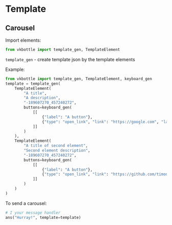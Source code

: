 # Template
## Carousel
Import elements:
```python
from vkbottle import template_gen, TemplateElement
```
`template_gen` - create template json by the template elements

Example:
```python
from vkbottle import template_gen, TemplateElement, keyboard_gen
template = template_gen(
    TemplateElement(
        "A title",
        "A description",
        "-189607270_457240272",
        buttons=keyboard_gen(
            [[
                {"label": "A button"}, 
                {"type": "open_link", "link": "https://google.com", "label": "A link"}
            ]]
        )
    ),
    TemplateElement(
        "A title of second element",
        "Second element description",
        "-189607270_457240272",
        buttons=keyboard_gen(
            [[
                {"label": "A button"},
                {"type": "open_link", "link": "https://github.com/timoniq/vkbottle", "label": "An another link"}
            ]]
        )
    )
)
```
To send a carousel:
```python
# I your message handler
ans("Hurray!", template=template)
```